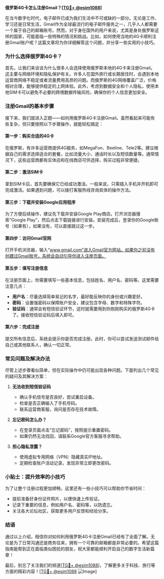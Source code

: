 **俄罗斯4G卡怎么注册Gmail？[[TG💪+ @esim1088](https://t.me/s/esim1088)]**

在当今数字化时代，电子邮件已成为我们生活中不可或缺的一部分。无论是工作、学习还是日常生活，Gmail作为全球最流行的电子邮件服务之一，几乎人人都需要一个属于自己的邮箱账号。然而，对于身在国外的用户来说，尤其是身处俄罗斯这样的国家，可能面临一些特殊的情况和挑战。比如，如何使用当地的4G卡顺利注册Gmail账户呢？这篇文章将为你详细解答这个问题，并分享一些实用的小技巧。

### 为什么选择俄罗斯4G卡？

首先，让我们来谈谈为什么很多人会选择使用俄罗斯本地的4G卡来注册Gmail。这主要与网络环境和隐私保护有关。许多人在国外旅行或长期居住时，会遇到本地运营商网络不稳定或者流量费用高昂的问题。而俄罗斯的4G网络覆盖广泛，价格相对合理，能够提供稳定的上网体验。此外，考虑到数据安全和个人隐私，使用本地SIM卡可以避免不必要的跨境数据传输风险，确保你的个人信息更加安全。

### 注册Gmail的基本步骤

接下来，我们就进入正题——如何用俄罗斯4G卡注册Gmail。虽然看起来可能有些复杂，但只要按照以下步骤操作，就能轻松搞定：

#### 第一步：购买合适的4G卡

在俄罗斯，有许多运营商提供4G服务，如MegaFon、Beeline、Tele2等。建议根据自己的需求选择适合的套餐，比如流量大小、通话时长以及短信数量等。通常情况下，这些运营商都有实体店和在线商店可供选择，购买过程非常便捷。

#### 第二步：激活SIM卡

拿到SIM卡后，首先要确保它已经成功激活。一般来说，只需插入手机并开机即可完成激活。如果遇到问题，可以拨打客服热线咨询具体的操作方法。

#### 第三步：下载并安装Google应用程序

为了方便后续操作，建议先下载并安装Google Play商店。打开浏览器搜索“Google Play”，然后点击下载链接进行安装。安装完成后，登录你的Google账号（如果有），如果没有，可以直接跳过这一步。

#### 第四步：访问Gmail官网

打开手机浏览器，输入“www.gmail.com”进入Gmail官方网站。如果你之前没有创建过Gmail账号，系统会自动引导你进入注册页面。

#### 第五步：填写注册信息

在注册页面上，你需要填写一些基本信息，包括姓名、用户名、密码等。这里需要注意几点：
- **用户名**：尽量选择简单易记的名字，最好能反映你的身份或兴趣爱好。
- **密码**：设置强密码以保障账户安全，建议包含字母、数字和特殊字符。
- **验证码**：通常会有短信验证环节，这时就需要用到你刚刚购买的俄罗斯4G卡了。接收短信验证码后填入即可。

#### 第六步：完成注册

提交所有信息后，系统会提示你是否完成注册。此时，你可以尝试发送测试邮件给自己或其他联系人，确认一切正常。

### 常见问题及解决办法

尽管上述步骤看似简单，但在实际操作中仍可能出现各种问题。下面列出几个常见的疑问及其解决方案：

1. **无法收到短信验证码**
   - 确认手机信号是否良好，尝试重启设备。
   - 检查是否正确输入了手机号码。
   - 联系运营商客服，询问是否存在技术故障。

2. **忘记密码怎么办？**
   - 在登录页面点击“忘记密码”，按照提示重置密码。
   - 如果仍然无法找回，请联系Google官方客服寻求帮助。

3. **担心隐私泄露？**
   - 使用虚拟专用网络（VPN）隐藏真实IP地址。
   - 定期检查账户活动记录，发现异常立即更改密码。

### 小贴士：提升效率的小技巧

为了让整个注册过程更加顺畅，这里还有一些小技巧可以帮助你节省时间：

- 提前准备好身份证件照片，以便快速上传验证。
- 记录下重要的信息，例如用户名、密码等，以防遗忘。
- 关注各大论坛社区，获取更多用户反馈和经验分享。

### 结语

通过以上介绍，相信你对如何利用俄罗斯4G卡注册Gmail已经有了全面了解。无论是为了日常沟通还是商务往来，拥有一个可靠的邮箱都是非常必要的。希望这篇指南能帮到正在面临类似困扰的朋友，祝大家都能顺利开启自己的数字生活新篇章！

最后，别忘了关注我们的频道[[TG💪+ @esim1088](https://t.me/s/esim1088)]，了解更多关于科技、旅行等方面的精彩内容！[[TG💪+ @esim1088](https://t.me/s/esim1088) ![Image](https://i.postimg.cc/4NQfJmqS/Snipaste-2025-05-13-00-14-12.png)]